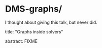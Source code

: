 DMS-graphs/
===========

I thought about giving this talk, but never did.

title: "Graphs inside solvers"

abstract: FIXME
